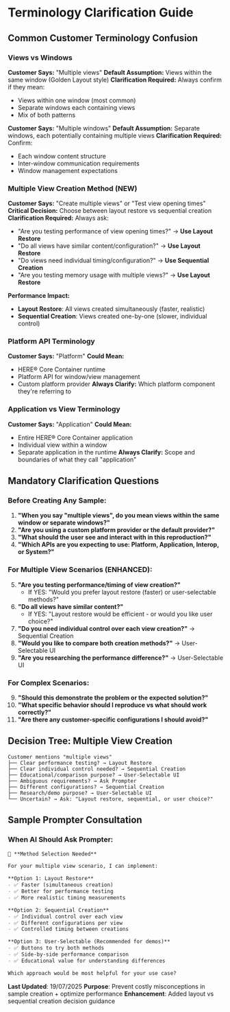# Terminology Clarification Guide

## Common Customer Terminology Confusion

### Views vs Windows
**Customer Says:** "Multiple views"
**Default Assumption:** Views within the same window (Golden Layout style)
**Clarification Required:** Always confirm if they mean:
- Views within one window (most common)
- Separate windows each containing views
- Mix of both patterns

**Customer Says:** "Multiple windows"
**Default Assumption:** Separate windows, each potentially containing multiple views
**Clarification Required:** Confirm:
- Each window content structure
- Inter-window communication requirements
- Window management expectations

### Multiple View Creation Method (NEW)
**Customer Says:** "Create multiple views" or "Test view opening times"
**Critical Decision:** Choose between layout restore vs sequential creation
**Clarification Required:** Always ask:
- "Are you testing performance of view opening times?" → **Use Layout Restore**
- "Do all views have similar content/configuration?" → **Use Layout Restore**
- "Do views need individual timing/configuration?" → **Use Sequential Creation**
- "Are you testing memory usage with multiple views?" → **Use Layout Restore**

**Performance Impact:**
- **Layout Restore**: All views created simultaneously (faster, realistic)
- **Sequential Creation**: Views created one-by-one (slower, individual control)

### Platform API Terminology
**Customer Says:** "Platform"
**Could Mean:**
- HERE® Core Container runtime
- Platform API for window/view management
- Custom platform provider
**Always Clarify:** Which platform component they're referring to

### Application vs View Terminology
**Customer Says:** "Application"
**Could Mean:**
- Entire HERE® Core Container application
- Individual view within a window
- Separate application in the runtime
**Always Clarify:** Scope and boundaries of what they call "application"

## Mandatory Clarification Questions

### Before Creating Any Sample:
1. **"When you say \"multiple views\", do you mean views within the same window or separate windows?"**
2. **"Are you using a custom platform provider or the default provider?"**
3. **"What should the user see and interact with in this reproduction?"**
4. **"Which APIs are you expecting to use: Platform, Application, Interop, or System?"**

### For Multiple View Scenarios (ENHANCED):
5. **"Are you testing performance/timing of view creation?"**
   - If YES: "Would you prefer layout restore (faster) or user-selectable methods?"
6. **"Do all views have similar content?"**
   - If YES: "Layout restore would be efficient - or would you like user choice?"
7. **"Do you need individual control over each view creation?"** → Sequential Creation
8. **"Would you like to compare both creation methods?"** → User-Selectable UI
9. **"Are you researching the performance difference?"** → User-Selectable UI

### For Complex Scenarios:
9. **"Should this demonstrate the problem or the expected solution?"**
10. **"What specific behavior should I reproduce vs what should work correctly?"**
11. **"Are there any customer-specific configurations I should avoid?"**

## Decision Tree: Multiple View Creation

```
Customer mentions "multiple views"
├── Clear performance testing? → Layout Restore
├── Clear individual control needed? → Sequential Creation
├── Educational/comparison purpose? → User-Selectable UI
├── Ambiguous requirements? → Ask Prompter
├── Different configurations? → Sequential Creation
├── Research/demo purpose? → User-Selectable UI
└── Uncertain? → Ask: "Layout restore, sequential, or user choice?"
```

## Sample Prompter Consultation

### When AI Should Ask Prompter:
```markdown
🤔 **Method Selection Needed**

For your multiple view scenario, I can implement:

**Option 1: Layout Restore**
- ✅ Faster (simultaneous creation)
- ✅ Better for performance testing
- ✅ More realistic timing measurements

**Option 2: Sequential Creation**
- ✅ Individual control over each view
- ✅ Different configurations per view
- ✅ Controlled timing between creations

**Option 3: User-Selectable (Recommended for demos)**
- ✅ Buttons to try both methods
- ✅ Side-by-side performance comparison
- ✅ Educational value for understanding differences

Which approach would be most helpful for your use case?
```

**Last Updated**: 19/07/2025
**Purpose**: Prevent costly misconceptions in sample creation + optimize performance
**Enhancement**: Added layout vs sequential creation decision guidance